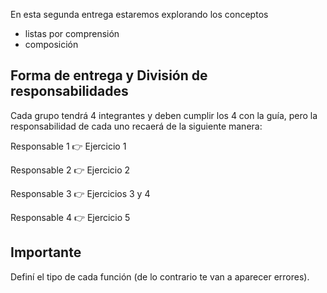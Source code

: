 En esta segunda entrega estaremos explorando los conceptos

* listas por comprensión
* composición

## Forma de entrega y División de responsabilidades

Cada grupo tendrá 4 integrantes y deben cumplir los 4 con la guía, pero la responsabilidad de cada uno recaerá de la siguiente manera:

Responsable 1 :point_right: Ejercicio 1

Responsable 2 :point_right: Ejercicio 2 

Responsable 3 :point_right: Ejercicios 3 y 4

Responsable 4 :point_right: Ejercicio 5

## Importante

Definí el tipo de cada función (de lo contrario te van a aparecer errores).

